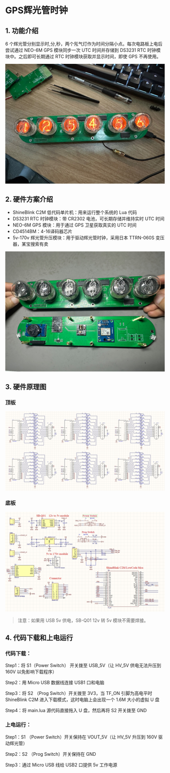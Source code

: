 # GPS辉光管时钟



## 1. 功能介绍

6 个辉光管分别显示时,分,秒，两个氖气灯作为时间分隔小点。每次电路板上电后尝试通过 NEO-6M GPS 模块同步一次 UTC 时间并存储到 DS3231 RTC 时钟模块中。之后即可长期通过 RTC 时钟模块获取并显示时间，即使 GPS 不再使用。



![pic1](img/pic1.jpg)



## 2. 硬件方案介绍

- ShineBlink C2M 低代码单片机：用来运行整个系统的 Lua 代码
- DS3231 RTC 时钟模块：带 CR2302 电池，可长期存储并维持实时 UTC 时间
- NEO-6M GPS 模块：用于通过 GPS 卫星获取真实的 UTC 时间
- CD4514BM：4-16译码器芯片
- 5v-170v 辉光管升压模块：用于驱动辉光管时钟，采用日本 TTRN-060S 变压器，某宝搜索有卖



![pic2](img/pic2.jpg)





## 3. 硬件原理图



### 顶板

![Sch2](img/Sch2.png)



### 底板

![Sch1](img/Sch1.png)



> 注意：如果用 USB 5v 供电，SB-Q01 12v 转 5v 模块不需要焊接。



## 4. 代码下载和上电运行

### 代码下载：

Step1：将 S1（Power Switch） 开关拨至 USB_5V（让 HV_5V 供电无法升压到 160V 以免影响下载程序）

Step2：用 Micro USB 数据线连接 USB1 口和电脑

Step3：将 S2 （Prog Switch）开关拨至 3V3，当 TF_ON 引脚为高电平时 ShineBlink C2M 进入下载模式，这时电脑上会出现一个 1.6M 大小的虚拟 U 盘

Step4：将 main.lua 源代码直接拖入 U 盘，然后再将 S2 开关拨至 GND



### 上电运行：

Step1：S1 （Power Switch）开关保持在 VOUT_5V（让 HV_5V 升压到 160V 驱动辉光管）

Step2：S2 （Prog Switch）开关保持在 GND

Step3：通过 Micro USB 线给 USB2 口提供 5v 工作电源


